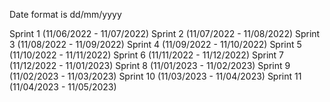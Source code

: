 Date format is dd/mm/yyyy

Sprint 1 (11/06/2022 - 11/07/2022)
Sprint 2 (11/07/2022 - 11/08/2022)
Sprint 3 (11/08/2022 - 11/09/2022)
Sprint 4 (11/09/2022 - 11/10/2022)
Sprint 5 (11/10/2022 - 11/11/2022)
Sprint 6 (11/11/2022 - 11/12/2022)
Sprint 7 (11/12/2022 - 11/01/2023)
Sprint 8 (11/01/2023 - 11/02/2023)
Sprint 9 (11/02/2023 - 11/03/2023)
Sprint 10 (11/03/2023 - 11/04/2023)
Sprint 11 (11/04/2023 - 11/05/2023)
